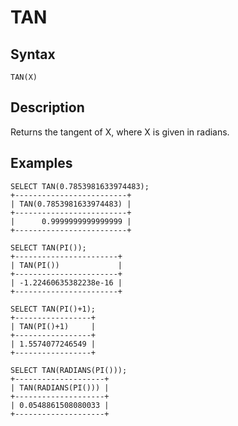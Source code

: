 
# TAN

## Syntax


```
TAN(X)
```

## Description


Returns the tangent of X, where X is given in radians.


## Examples


```
SELECT TAN(0.7853981633974483);
+-------------------------+
| TAN(0.7853981633974483) |
+-------------------------+
|      0.9999999999999999 |
+-------------------------+

SELECT TAN(PI());
+-----------------------+
| TAN(PI())             |
+-----------------------+
| -1.22460635382238e-16 |
+-----------------------+

SELECT TAN(PI()+1);
+-----------------+
| TAN(PI()+1)     |
+-----------------+
| 1.5574077246549 |
+-----------------+

SELECT TAN(RADIANS(PI()));
+--------------------+
| TAN(RADIANS(PI())) |
+--------------------+
| 0.0548861508080033 |
+--------------------+
```
